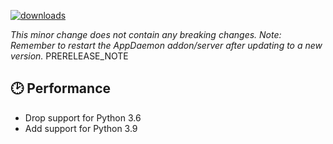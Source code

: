 [![downloads](https://img.shields.io/github/downloads/xaviml/controllerx/VERSION_TAG/total?style=for-the-badge)](http://github.com/xaviml/controllerx/releases/VERSION_TAG)
<!--:warning: This major/minor change contains a breaking change.-->
_This minor change does not contain any breaking changes._
_Note: Remember to restart the AppDaemon addon/server after updating to a new version._
PRERELEASE_NOTE

<!--
## :pencil2: Features
-->
<!--
## :hammer: Fixes
-->

## :clock2: Performance

- Drop support for Python 3.6
- Add support for Python 3.9

<!--
## :scroll: Docs
-->

<!--
## :wrench: Refactor
-->

<!--
## :video_game: New devices

- [929003017102](https://xaviml.github.io/controllerx/controllers/929003017102) - add device with Z2M and deCONZ support [ #276 ]
- [E1812](https://xaviml.github.io/controllerx/controllers/E1812) - add deCONZ support [ #296 ] @schneekluth
-->